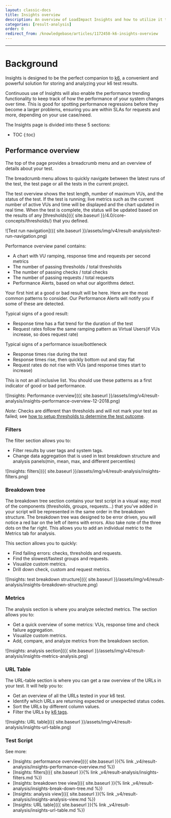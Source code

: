 ```yaml
---
layout: classic-docs
title: Insights overview
description: An overview of LoadImpact Insights and how to utilize it to get actionable data from your load tests
categories: [result-analysis]
order: 0
redirect_from: /knowledgebase/articles/1172458-k6-insights-overview
---
```


***

<h1>Background</h1>

Insights is designed to be the perfect companion to [k6](https://k6.io/), a convenient and powerful solution for storing and analyzing your k6 test results.

Continuous use of Insights will also enable the performance trending functionality to keep track of how the performance of your system changes over time. This is good for spotting performance regressions before they become a larger problems, ensuring you are within SLAs for requests and more, depending on your use case/need.

The Insights page is divided into these 5 sections:
- TOC
{:toc}

## Performance overview
The top of the page provides a breadcrumb menu and an overview of details about your test.

The breadcrumb menu allows to quickly navigate between the latest runs of the test, the test page or all the tests in the current project.

The test overview shows the test length, number of maximum VUs, and the status of the test. If the test is running; live metrics such as the current number of active VUs and time will be displayed and the chart updated in real time. When the test is complete, the status will be updated based on the results of any [thresholds]({{ site.baseurl }}/4.0/core-concepts/thresholds/) that you defined.

![Test run navigation]({{ site.baseurl }}/assets/img/v4/result-analysis/test-run-navigation.png)

Performance overview panel contains:
- A chart with VU ramping, response time and requests per second metrics
- The number of passing thresholds / total thresholds
- The number of passing checks / total checks
- The number of passing requests / total requests
- Performance Alerts, based on what our algorithms detect.

Your first hint at a good or bad result will be here.  Here are the most common patterns to consider.  Our Performance Alerts will notify you if some of these are detected.

Typical signs of a good result:
- Response time has a flat trend for the duration of the test
- Request rates follow the same ramping pattern as Virtual Users(if VUs increase, so does request rate)

Typical signs of a performance issue/bottleneck
- Response times rise during the test
- Response times rise, then quickly bottom out and stay flat
- Request rates do not rise with VUs (and response times start to increase)

This is not an all inclusive list. You should use these patterns as a first indicator of good or bad performance.

![Insights: Performance overview]({{ site.baseurl }}/assets/img/v4/result-analysis/insights-performance-overview-12-2018.png)

*Note*: Checks are different than thresholds and will not mark your test as failed; see [how to setup thresholds to determine the test outcome](https://docs.k6.io/docs/thresholds).

### Filters

The filter section allows you to:

- Filter results by user tags and system tags.
- Change data aggregation that is used in test breakdown structure and analysis panels(min, mean, max, and different percentiles)

![Insights: filters]({{ site.baseurl }}/assets/img/v4/result-analysis/insights-filters.png)

### Breakdown tree

The breakdown tree section contains your test script in a visual way; most of the components (thresholds, groups, requests...) that you've added in your script will be represented in the same order in the breakdown structure. The breakdown tree was designed to be error driven, you will notice a red bar on the left of items with errors. Also take note of the three dots on the far right. This allows you to add an individual metric to the Metrics tab for analysis.

This section allows you to quickly:

- Find failing errors: checks, thresholds and requests.
- Find the slowest/fastest groups and requests.
- Visualize custom metrics.
- Drill down check, custom and request metrics.



![Insights: test breakdown structure]({{ site.baseurl }}/assets/img/v4/result-analysis/insights-breakdown-structure.png)

### Metrics

The analysis section is where you analyze selected metrics. The section allows you to:

- Get a quick overview of some metrics: VUs, response time and check failure aggregation.
- Visualize custom metrics.
- Add, compare, and analyze metrics from the breakdown section.

![Insights: analysis section]({{ site.baseurl }}/assets/img/v4/result-analysis/insights-metrics-analysis.png)

### URL Table

The URL-table section is where you can get a raw overview of the URLs in your test. It will help you to:

- Get an overview of all the URLs tested in your k6 test.
- Identify which URLs are returning expected or unexpected status codes.
- Sort the URLs by different column values.
- Filter the URLs by [k6 tags](https://docs.k6.io/docs/tags-and-groups).

![Insights: URL table]({{ site.baseurl }}/assets/img/v4/result-analysis/insights-url-table.png)

### Test Script

See more:
- [Insights: performance overview]({{ site.baseurl }}{% link _v4/result-analysis/insights-performance-overview.md %})
- [Insights: filters]({{ site.baseurl }}{% link _v4/result-analysis/insights-filters.md %})
- [Insights: breakdown tree view]({{ site.baseurl }}{% link _v4/result-analysis/insights-break-down-tree.md %})
- [Insights: analysis view]({{ site.baseurl }}{% link _v4/result-analysis/insights-analysis-view.md %})
- [Insights: URL table]({{ site.baseurl }}{% link _v4/result-analysis/insights-url-table.md %})
<!--stackedit_data:
eyJoaXN0b3J5IjpbLTY0MDQyODczXX0=
-->
